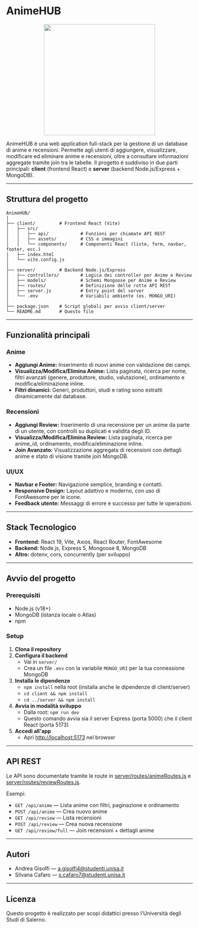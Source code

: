 
# AnimeHUB
<p align="center">
  <img src="https://github.com/user-attachments/assets/cf3415eb-69d1-4261-8d40-1df9854124cd" style="width:300px">
</p>

AnimeHUB è una web application full-stack per la gestione di un database di anime e recensioni. Permette agli utenti di aggiungere, visualizzare, modificare ed eliminare anime e recensioni, oltre a consultare informazioni aggregate tramite join tra le tabelle. Il progetto è suddiviso in due parti principali: **client** (frontend React) e **server** (backend Node.js/Express + MongoDB).

---

## Struttura del progetto

```
AnimeHUB/
│
├── client/         # Frontend React (Vite)
│   ├── src/
│   │   ├── api/            # Funzioni per chiamate API REST
│   │   ├── assets/         # CSS e immagini
│   │   └── components/     # Componenti React (liste, form, navbar, footer, ecc.)
│   ├── index.html
│   └── vite.config.js
│
├── server/         # Backend Node.js/Express
│   ├── controllers/        # Logica dei controller per Anime e Review
│   ├── models/             # Schemi Mongoose per Anime e Review
│   ├── routes/             # Definizione delle rotte API REST
│   ├── server.js           # Entry point del server
│   └── .env                # Variabili ambiente (es. MONGO_URI)
│
├── package.json    # Script globali per avvio client/server
└── README.md       # Questo file
```

---

## Funzionalità principali

### Anime
- **Aggiungi Anime:** Inserimento di nuovi anime con validazione dei campi.
- **Visualizza/Modifica/Elimina Anime:** Lista paginata, ricerca per nome, filtri avanzati (genere, produttore, studio, valutazione), ordinamento e modifica/eliminazione inline.
- **Filtri dinamici:** Generi, produttori, studi e rating sono estratti dinamicamente dal database.

### Recensioni
- **Aggiungi Review:** Inserimento di una recensione per un anime da parte di un utente, con controlli su duplicati e validità degli ID.
- **Visualizza/Modifica/Elimina Review:** Lista paginata, ricerca per anime_id, ordinamento, modifica/eliminazione inline.
- **Join Avanzato:** Visualizzazione aggregata di recensioni con dettagli anime e stato di visione tramite join MongoDB.

### UI/UX
- **Navbar e Footer:** Navigazione semplice, branding e contatti.
- **Responsive Design:** Layout adattivo e moderno, con uso di FontAwesome per le icone.
- **Feedback utente:** Messaggi di errore e successo per tutte le operazioni.

---

## Stack Tecnologico

- **Frontend:** React 19, Vite, Axios, React Router, FontAwesome
- **Backend:** Node.js, Express 5, Mongoose 8, MongoDB
- **Altro:** dotenv, cors, concurrently (per sviluppo)

---

## Avvio del progetto

### Prerequisiti

- Node.js (v18+)
- MongoDB (istanza locale o Atlas)
- npm

### Setup

1. **Clona il repository**
2. **Configura il backend**
   - Vai in `server/`
   - Crea un file `.env` con la variabile `MONGO_URI` per la tua connessione MongoDB
3. **Installa le dipendenze**
   - `npm install` nella root (installa anche le dipendenze di client/server)
   - `cd client && npm install`
   - `cd ../server && npm install`
4. **Avvia in modalità sviluppo**
   - Dalla root: `npm run dev`
   - Questo comando avvia sia il server Express (porta 5000) che il client React (porta 5173)
5. **Accedi all'app**
   - Apri [http://localhost:5173](http://localhost:5173) nel browser

---

## API REST

Le API sono documentate tramite le route in [server/routes/animeRoutes.js](server/routes/animeRoutes.js) e [server/routes/reviewRoutes.js](server/routes/reviewRoutes.js).

Esempi:
- `GET /api/anime` — Lista anime con filtri, paginazione e ordinamento
- `POST /api/anime` — Crea nuovo anime
- `GET /api/review` — Lista recensioni
- `POST /api/review` — Crea nuova recensione
- `GET /api/review/full` — Join recensioni + dettagli anime

---

## Autori

- Andrea Gisolfi — [a.gisolfi4@studenti.unisa.it](mailto:a.gisolfi4@studenti.unisa.it)
- Silvana Cafaro — [s.cafaro7@studenti.unisa.it](mailto:s.cafaro7@studenti.unisa.it)

---

## Licenza

Questo progetto è realizzato per scopi didattici presso l'Università degli Studi di Salerno.
